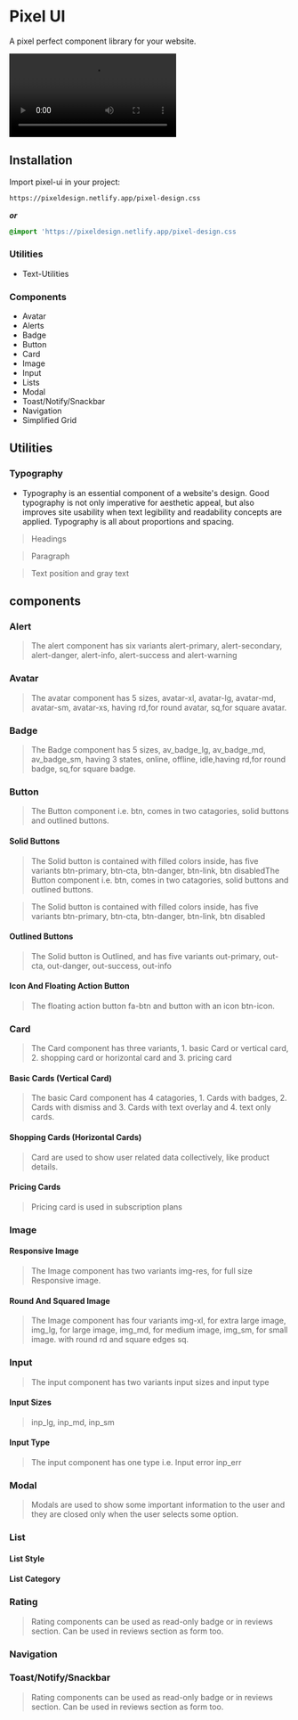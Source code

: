 
# Pixel UI

A pixel perfect component library for your website.


![pixel-ui](https://user-images.githubusercontent.com/75125943/155205813-7b35fbf5-b511-447b-bad8-f6dc53d26a49.mp4)



## Installation

Import pixel-ui in your project:

```html
https://pixeldesign.netlify.app/pixel-design.css
```

***or***

```css 
@import 'https://pixeldesign.netlify.app/pixel-design.css
```
 ### Utilities
 - Text-Utilities

 ### Components

 - Avatar
 - Alerts
 - Badge
 - Button
 - Card
 - Image
 - Input
 - Lists
 - Modal
 - Toast/Notify/Snackbar
 - Navigation
 - Simplified Grid

 ## Utilities

 ### Typography

 
- Typography is an essential component of a website's design. Good typography is not only imperative for aesthetic appeal, but also improves site usability when text legibility and readability concepts are applied. Typography is all about proportions and spacing.

>Headings

>Paragraph

>Text position and gray text

## components

### Alert

> The alert component has six variants alert-primary, alert-secondary, alert-danger, alert-info, alert-success and alert-warning

### Avatar

> The avatar component has 5 sizes, avatar-xl, avatar-lg, avatar-md, avatar-sm, avatar-xs, having rd,for round avatar, sq,for square avatar.

### Badge

> The Badge component has 5 sizes, av_badge_lg, av_badge_md, av_badge_sm, having 3 states, online, offline, idle,having rd,for round badge, sq,for square badge.

### Button

> The Button component i.e. btn, comes in two catagories, solid buttons and outlined buttons.

#### Solid Buttons
> The Solid button is contained with filled colors inside, has five variants btn-primary, btn-cta, btn-danger, btn-link, btn disabledThe Button component i.e. btn, comes in two catagories, solid buttons and outlined buttons.

> The Solid button is contained with filled colors inside, has five variants btn-primary, btn-cta, btn-danger, btn-link, btn disabled

#### Outlined Buttons
> The Solid button is Outlined, and has five variants out-primary, out-cta, out-danger, out-success, out-info

#### Icon And Floating Action Button
> The floating action button fa-btn and button with an icon btn-icon.

### Card
> The Card component has three variants, 1. basic Card or vertical card, 2. shopping card or horizontal card and 3. pricing card

#### Basic Cards (Vertical Card)
> The basic Card component has 4 catagories, 1. Cards with badges, 2. Cards with dismiss and 3. Cards with text overlay and 4. text only cards.

#### Shopping Cards (Horizontal Cards)
> Card are used to show user related data collectively, like product details.

#### Pricing Cards
> Pricing card is used in subscription plans


### Image

#### Responsive Image
> The Image component has two variants img-res, for full size Responsive image.

#### Round And Squared Image
> The Image component has four variants img-xl, for extra large image, img_lg, for large image, img_md, for medium image, img_sm, for small image. with round rd and square edges sq.

### Input
> The input component has two variants input sizes and input type

#### Input Sizes
> inp_lg, inp_md, inp_sm

#### Input Type
> The input component has one type i.e. Input error inp_err

### Modal
> Modals are used to show some important information to the user and they are closed only when the user selects some option.

### List
#### List Style
#### List Category

### Rating
> Rating components can be used as read-only badge or in reviews section. Can be used in reviews section as form too.

### Navigation

### Toast/Notify/Snackbar
> Rating components can be used as read-only badge or in reviews section. Can be used in reviews section as form too.
